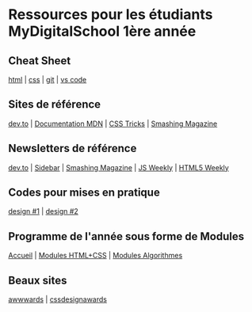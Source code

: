 # Ressources pour les étudiants MyDigitalSchool 1ère année

## Cheat Sheet

[html](cheat_sheets/balises.html) | [css](cheat_sheets/styles.css) | [git](cheat_sheets/git.sh) | [vs code](cheat_sheets/vscode.md)

## Sites de référence

[dev.to](https://dev.to/) | [Documentation MDN](https://developer.mozilla.org/fr/) | [CSS Tricks](https://css-tricks.com/) | [Smashing Magazine](https://www.smashingmagazine.com/)

## Newsletters de référence

[dev.to](https://dev.to/) | [Sidebar](https://sidebar.io/) | [Smashing Magazine](https://www.smashingmagazine.com/the-smashing-newsletter/) | [JS Weekly](https://javascriptweekly.com/) | [HTML5 Weekly](https://frontendfoc.us/)

## Codes pour mises en pratique

[design #1](codes/html/design_1/) | [design #2](codes/html/design_2/)

## Programme de l'année sous forme de Modules 

[Accueil](https://optimistic-williams-9ca19e.netlify.app/) | [Modules HTML+CSS](public/index.html) | [Modules Algorithmes](public/algorithmes.html)

## Beaux sites

[awwwards](https://www.awwwards.com/) | [cssdesignawards](https://cssdesignawards.com/)


